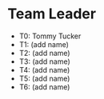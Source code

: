 # Team Leader

* T0: Tommy Tucker
* T1: (add name)
* T2: (add name)
* T3: (add name)
* T4: (add name)
* T5: (add name)
* T6: (add name)
